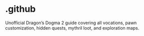 # .github
Unofficial Dragon’s Dogma 2 guide covering all vocations, pawn customization, hidden quests, mythril loot, and exploration maps.
